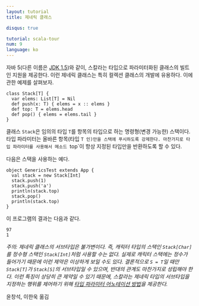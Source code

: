 ```yaml
---
layout: tutorial
title: 제네릭 클래스

disqus: true

tutorial: scala-tour
num: 9
language: ko
---
```


자바 5(다른 이름은 [JDK 1.5](http://java.sun.com/j2se/1.5/))와 같이, 스칼라는 타입으로 파라미터화된 클래스의 빌트인 지원을 제공한다. 이런 제네릭 클래스는 특히 컬렉션 클래스의 개발에 유용하다. 이에 관한 예제를 살펴보자.

    class Stack[T] {
      var elems: List[T] = Nil
      def push(x: T) { elems = x :: elems }
      def top: T = elems.head
      def pop() { elems = elems.tail }
    }

클래스 `Stack`은 임의의 타입 `T`를 항목의 타입으로 하는 명령형(변경 가능한) 스택이다. 타입 파라미터는 올바른 항목(타입 `T 인)만을 스택에 푸시하도록 강제한다. 마찬가지로 타입 파라미터를 사용해서 메소드 `top`이 항상 지정된 타입만을 반환하도록 할 수 있다.

다음은 스택을 사용하는 예다.

    object GenericsTest extends App {
      val stack = new Stack[Int]
      stack.push(1)
      stack.push('a')
      println(stack.top)
      stack.pop()
      println(stack.top)
    }

이 프로그램의 결과는 다음과 같다.

    97
    1

_주의: 제네릭 클래스의 서브타입은 *불가변*이다. 즉, 캐릭터 타입의 스택인 `Stack[Char]`를 정수형 스택인 `Stack[Int]`처럼 사용할 수는 없다. 실제로 캐릭터 스택에는 정수가 들어가기 때문에 이런 제약은 이상하게 보일 수도 있다. 결론적으로 `S = T`일 때만 `Stack[T]`가 `Stack[S]`의 서브타입일 수 있으며, 반대의 관계도 마찬가지로 성립해야 한다. 이런 특징이 상당히 큰 제약일 수 있기 때문에, 스칼라는 제네릭 타입의 서브타입을 지정하는 행위를 제어하기 위해 [타입 파라미터 어노테이션 방법](variances.html)을 제공한다._

윤창석, 이한욱 옮김